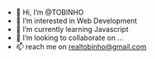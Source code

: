 - 👋 Hi, I’m @TOBINHO
- 👀 I’m interested in Web Development
- 🌱 I’m currently learning Javascript
- 💞️ I’m looking to collaborate on ...
- 📫 reach me on realtobinho@gmail.com

<!---
TOBINHO/TOBINHO is a ✨ special ✨ repository because its `README.md` (this file) appears on your GitHub profile.
You can click the Preview link to take a look at your changes.
--->
